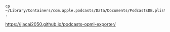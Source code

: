 ```shell
cp ~/Library/Containers/com.apple.podcasts/Data/Documents/PodcastsDB.plist .
```

https://jiacai2050.github.io/podcasts-opml-exporter/
